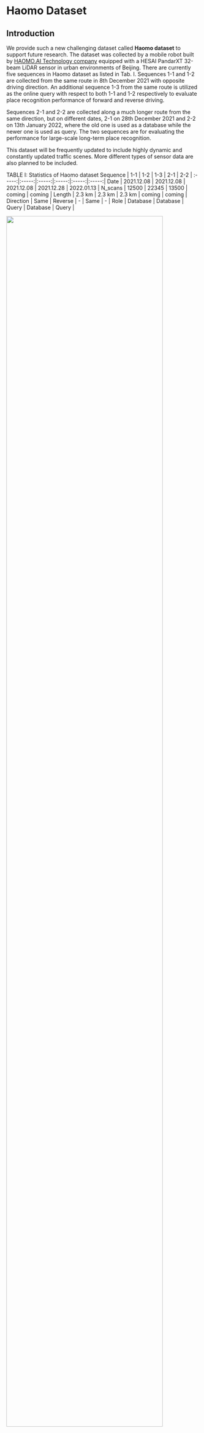 # Haomo Dataset

## Introduction
We provide such a new challenging dataset called **Haomo dataset** to support future research. The dataset was collected by a mobile robot built by [HAOMO.AI Technology company](https://github.com/haomo-ai) equipped with a HESAI PandarXT 32-beam LiDAR sensor in urban environments of Beijing. There are currently five sequences in Haomo dataset as listed in Tab. I. Sequences 1-1 and 1-2 are collected from the same route in 8th December 2021 with opposite driving direction. An additional sequence 1-3 from the same route is utilized as the online query with respect to both 1-1 and 1-2 respectively to evaluate place recognition performance of forward and reverse driving.  

Sequences 2-1 and 2-2 are collected along a much longer route from the same direction, but on different dates, 2-1 on 28th December 2021 and 2-2 on 13th January 2022, where the old one is used as a database while the newer one is used as query. The two sequences are for evaluating the performance for large-scale long-term place recognition.

This dataset will be frequently updated to include highly dynamic and constantly updated traffic scenes. More different types of sensor data are also planned to be included.

TABLE I: Statistics of Haomo dataset
Sequence | 1-1 | 1-2 | 1-3 | 2-1 | 2-2 |
:-----:|:-----:|:-----:|:-----:|:-----:|:-----:|
Date | 2021.12.08 | 2021.12.08 | 2021.12.08 | 2021.12.28 | 2022.01.13 |
N_scans | 12500 | 22345 | 13500 | coming | coming |
Length | 2.3 km | 2.3 km | 2.3 km | coming | coming |
Direction | Same | Reverse | - | Same | - |
Role | Database | Database | Query | Database | Query |


<img src="https://github.com/haomo-ai/OverlapTransformer/blob/master/Haomo_Dataset/haomo_dataset.png" width="90%"/>  

<img src="https://github.com/haomo-ai/OverlapTransformer/blob/master/Haomo_Dataset/dataset_short_term.gif" width="40%"/>

## News

* [2022-4-26] Seq. 1-1, 1-2 and 1-3 of Haomo dataset are available.



## Download

You can download the scans and poses of the LiDAR sensor from the following links.

#### Sequence 1-1 and 1-2

* [[scans](https://www.ipb.uni-bonn.de/html/projects/Haomo/1-1and1-2/scans.zip)]  
* [[poses](https://www.ipb.uni-bonn.de/html/projects/Haomo/1-1and1-2/1-1and1-2.txt)]  

#### Sequence 1-3

* [[scans](https://www.ipb.uni-bonn.de/html/projects/Haomo/1-3/scans.zip)]  
* [[poses](https://www.ipb.uni-bonn.de/html/projects/Haomo/1-3/1-3.txt)]  

#### Other sequences

Coming soon ...

## Format

Our dataset follows the data format of [KITTI odometry benchmark](http://www.cvlibs.net/datasets/kitti/eval_odometry.php). 

## Publication
If you use our Haomo dataset in your academic work, please cite the corresponding paper ([PDF](https://arxiv.org/pdf/2203.03397.pdf)):  
    
	@article{ma2022arxiv, 
		author = {Junyi Ma and Jun Zhang and Jintao Xu and Rui Ai and Weihao Gu and Cyrill Stachniss and Xieyuanli Chen},
		title  = {{OverlapTransformer: An Efficient and Rotation-Invariant Transformer Network for LiDAR-Based Place Recognition}},
		journal = {arXiv preprint},
		eprint = {2203.03397},
		year = {2022}
	}

